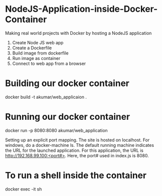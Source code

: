 # NodeJS-Application-inside-Docker-Container
Making real world projects with Docker by hosting a NodeJS application
1. Create Node JS web app
2. Create a Dockerfile
3. Build image from dockerfile
4. Run image as container
5. Connect to web app from a browser 

# Building our docker container
docker build -t akumar/web_applicaion .

# Running our docker container
docker run -p 8080:8080 akumar/web_application

Setting up an explicit port mapping. The site is hosted on localhost. For windows, do a docker-machine ls. The default running machine indicates the URL for the launched application. For this application, the URL is http://192.168.99.100:<port#>. Here, the port# used in index.js is 8080.

# To run a shell inside the container
docker exec -it <container ID> sh
